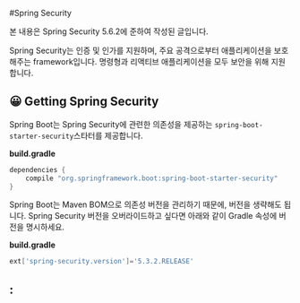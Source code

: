 #Spring Security

본 내용은 Spring Security 5.6.2에 준하여 작성된 글입니다.

Spring Security는 인증 및 인가를 지원하며, 주요 공격으로부터 애플리케이션을 보호해주는 framework입니다. 명령형과 리액티브 애플리케이션을 모두 보안을 위해 지원합니다.

## 😀 Getting Spring Security

Spring Boot는 Spring Security에 관련한 의존성을 제공하는 `spring-boot-starter-security`스타터를 제공합니다.

**build.gradle**

```groovy
dependencies {
	compile "org.springframework.boot:spring-boot-starter-security"
}
```

Spring Boot는 Maven BOM으로 의존성 버전을 관리하기 때문에, 버전을 생략해도 됩니다. Spring Security 버전을 오버라이드하고 싶다면 아래와 같이 Gradle 속성에 버전을 명시하세요.

**build.gradle**
```groovy
ext['spring-security.version']='5.3.2.RELEASE'
```

## :